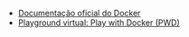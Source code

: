 - [Documentação oficial do Docker](https://docs.docker.com/)
- [Playground virtual: Play with Docker (PWD)](https://labs.play-with-docker.com/)